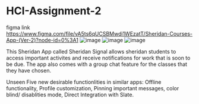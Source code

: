 # HCI-Assignment-2
figma link https://www.figma.com/file/vA5ts6qUCSBMwdi1WEzatT/Sheridan-Courses-App-(Ver-2)?node-id=0%3A1
![image](https://user-images.githubusercontent.com/49799244/155912984-64dcddaa-e47b-42d4-87e6-0b8b482c18ed.png)
![image](https://user-images.githubusercontent.com/49799244/155912989-f33c3130-173d-4449-ab1d-53aff61c3d99.png)
![image](https://user-images.githubusercontent.com/49799244/155913000-200aca74-792c-4b71-b540-29a12cf1d9b3.png)

This Sheridan App called Sheridan Signal allows sheridan students to access important activites and receive notifications for work that is soon to be due. The app also comes with a group chat feature for the classes that they have chosen.


Unseen Five new desirable functionlities in similar apps: Offline functionality, Profile customization, Pinning important messages, color blind/ disablities mode, Direct Integration with Slate.
